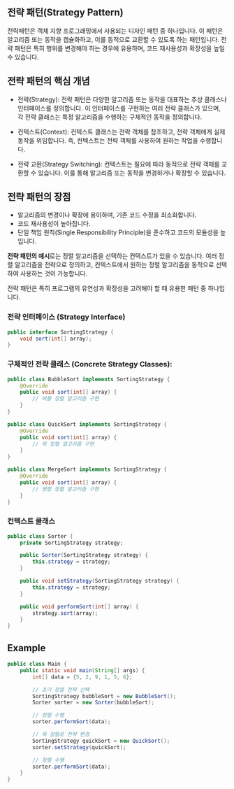 ## 전략 패턴(Strategy Pattern)
전략패턴은 객체 지향 프로그래밍에서 사용되는 디자인 패턴 중 하나입니다. 이 패턴은 알고리즘 또는 동작을 캡슐화하고, 이를 동적으로 교환할 수 있도록 하는 패턴입니다. 전략 패턴은 특히 행위를 변경해야 하는 경우에 유용하며, 코드 재사용성과 확장성을 높일 수 있습니다.

## 전략 패턴의 핵심 개념

- 전략(Strategy): 전략 패턴은 다양한 알고리즘 또는 동작을 대표하는 추상 클래스나 인터페이스를 정의합니다. 이 인터페이스를 구현하는 여러 전략 클래스가 있으며, 각 전략 클래스는 특정 알고리즘을 수행하는 구체적인 동작을 정의합니다.

- 컨텍스트(Context): 컨텍스트 클래스는 전략 객체를 참조하고, 전략 객체에게 실제 동작을 위임합니다. 즉, 컨텍스트는 전략 객체를 사용하여 원하는 작업을 수행합니다.

- 전략 교환(Strategy Switching): 컨텍스트는 필요에 따라 동적으로 전략 객체를 교환할 수 있습니다. 이를 통해 알고리즘 또는 동작을 변경하거나 확장할 수 있습니다.

## 전략 패턴의 장점
- 알고리즘의 변경이나 확장에 용이하며, 기존 코드 수정을 최소화합니다.
- 코드 재사용성이 높아집니다.
- 단일 책임 원칙(Single Responsibility Principle)을 준수하고 코드의 모듈성을 높입니다.

**전략 패턴의 예시**로는 정렬 알고리즘을 선택하는 컨텍스트가 있을 수 있습니다. 여러 정렬 알고리즘을 전략으로 정의하고, 컨텍스트에서 원하는 정렬 알고리즘을 동적으로 선택하여 사용하는 것이 가능합니다.

전략 패턴은 특히 프로그램의 유연성과 확장성을 고려해야 할 때 유용한 패턴 중 하나입니다.


### 전략 인터페이스 (Strategy Interface)
```java
public interface SortingStrategy {
    void sort(int[] array);
}
```

### 구체적인 전략 클래스 (Concrete Strategy Classes):

```java
public class BubbleSort implements SortingStrategy {
    @Override
    public void sort(int[] array) {
        // 버블 정렬 알고리즘 구현
    }
}

public class QuickSort implements SortingStrategy {
    @Override
    public void sort(int[] array) {
        // 퀵 정렬 알고리즘 구현
    }
}

public class MergeSort implements SortingStrategy {
    @Override
    public void sort(int[] array) {
        // 병합 정렬 알고리즘 구현
    }
}
```

### 컨텍스트 클래스 

```java
public class Sorter {
    private SortingStrategy strategy;

    public Sorter(SortingStrategy strategy) {
        this.strategy = strategy;
    }

    public void setStrategy(SortingStrategy strategy) {
        this.strategy = strategy;
    }

    public void performSort(int[] array) {
        strategy.sort(array);
    }
}
```

## Example
```java
public class Main {
    public static void main(String[] args) {
        int[] data = {5, 2, 9, 1, 5, 6};

        // 초기 정렬 전략 선택
        SortingStrategy bubbleSort = new BubbleSort();
        Sorter sorter = new Sorter(bubbleSort);

        // 정렬 수행
        sorter.performSort(data);

        // 퀵 정렬로 전략 변경
        SortingStrategy quickSort = new QuickSort();
        sorter.setStrategy(quickSort);

        // 정렬 수행
        sorter.performSort(data);
    }
}
```
